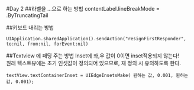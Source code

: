 #Day 2
##라벨을 ...으로 하는 방법
	contentLabel.lineBreakMode = .ByTruncatingTail

##키보드 내리는 방법
	
	UIApplication.sharedApplication().sendAction("resignFirstResponder", to:nil, from:nil, forEvent:nil)

##Textview 에 패딩 주는 방법
Inset에 좌,우 값이 0이면 inset적용되지 않는다!  
원래 텍스트뷰에는 초기 인셋값이 정의되어 있으므로, 재 정의 시 유의하도록 한다.

`textView.textContainerInset = UIEdgeInsetsMake( 원하는 값, 0.001, 원하는 값, 0.001);`

